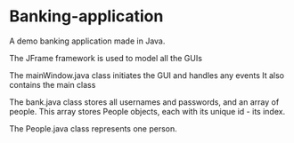 # Banking-application
A demo banking application made in Java.

The JFrame framework is used to model all the GUIs

The mainWindow.java class initiates the GUI and handles any events
It also contains the main class

The bank.java class stores all usernames and passwords, and an array of people. This array stores People objects, each with its unique id - its index.

The People.java class represents one person.
